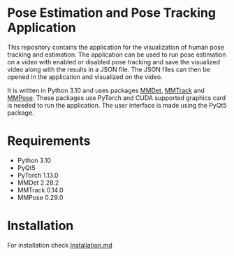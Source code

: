 # Pose Estimation and Pose Tracking Application

This repository contains the application for the visualization of human pose tracking and estimation. The application can be used to run pose estimation on a video with enabled or disabled pose tracking and save the visualized video along with the results in a JSON file. The JSON files can then be opened in the application and visualized on the video.

It is written in Python 3.10 and uses packages [MMDet](https://github.com/open-mmlab/mmdetection), [MMTrack](https://github.com/open-mmlab/mmtracking) and [MMPose](https://github.com/open-mmlab/mmpose). These packages use PyTorch and CUDA supported graphics card is needed to run the application. The user interface is made using the PyQt5 package.

# Requirements
- Python 3.10
- PyQt5
- PyTorch 1.13.0
- MMDet 2.28.2
- MMTrack 0.14.0
- MMPose 0.29.0

# Installation
For installation check [Installation.md](Installation.md)
